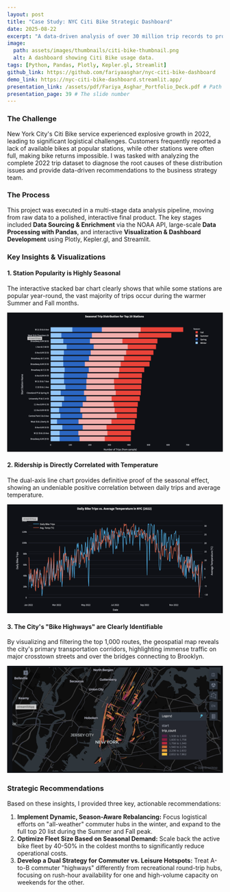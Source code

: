 ```yaml
---
layout: post
title: "Case Study: NYC Citi Bike Strategic Dashboard"
date: 2025-08-22
excerpt: "A data-driven analysis of over 30 million trip records to provide actionable recommendations for fleet management and service expansion."
image:
  path: assets/images/thumbnails/citi-bike-thumbnail.png
  alt: A dashboard showing Citi Bike usage data.
tags: [Python, Pandas, Plotly, Kepler.gl, Streamlit]
github_link: https://github.com/fariyaasghar/nyc-citi-bike-dashboard
demo_link: https://nyc-citi-bike-dashboard.streamlit.app/
presentation_link: /assets/pdf/Fariya_Asghar_Portfolio_Deck.pdf # Path to the PDF
presentation_page: 39 # The slide number
---
```


### The Challenge

New York City's Citi Bike service experienced explosive growth in 2022, leading to significant logistical challenges. Customers frequently reported a lack of available bikes at popular stations, while other stations were often full, making bike returns impossible. I was tasked with analyzing the complete 2022 trip dataset to diagnose the root causes of these distribution issues and provide data-driven recommendations to the business strategy team.

### The Process

This project was executed in a multi-stage data analysis pipeline, moving from raw data to a polished, interactive final product. The key stages included **Data Sourcing & Enrichment** via the NOAA API, large-scale **Data Processing with Pandas**, and interactive **Visualization & Dashboard Development** using Plotly, Kepler.gl, and Streamlit.

### Key Insights & Visualizations

#### 1. Station Popularity is Highly Seasonal
The interactive stacked bar chart clearly shows that while some stations are popular year-round, the vast majority of trips occur during the warmer Summer and Fall months.

![Screenshot of the Stacked Bar Chart](/assets/images/stacked_bar_chart.png)

#### 2. Ridership is Directly Correlated with Temperature
The dual-axis line chart provides definitive proof of the seasonal effect, showing an undeniable positive correlation between daily trips and average temperature.

![Screenshot of the Line Chart](/assets/images/line_chart.png)

#### 3. The City's "Bike Highways" are Clearly Identifiable
By visualizing and filtering the top 1,000 routes, the geospatial map reveals the city's primary transportation corridors, highlighting immense traffic on major crosstown streets and over the bridges connecting to Brooklyn.

![Screenshot of the Kepler Map](/assets/images/kepler_map.png)

### Strategic Recommendations

Based on these insights, I provided three key, actionable recommendations:
1.  **Implement Dynamic, Season-Aware Rebalancing:** Focus logistical efforts on "all-weather" commuter hubs in the winter, and expand to the full top 20 list during the Summer and Fall peak.
2.  **Optimize Fleet Size Based on Seasonal Demand:** Scale back the active bike fleet by 40-50% in the coldest months to significantly reduce operational costs.
3.  **Develop a Dual Strategy for Commuter vs. Leisure Hotspots:** Treat A-to-B commuter "highways" differently from recreational round-trip hubs, focusing on rush-hour availability for one and high-volume capacity on weekends for the other.
